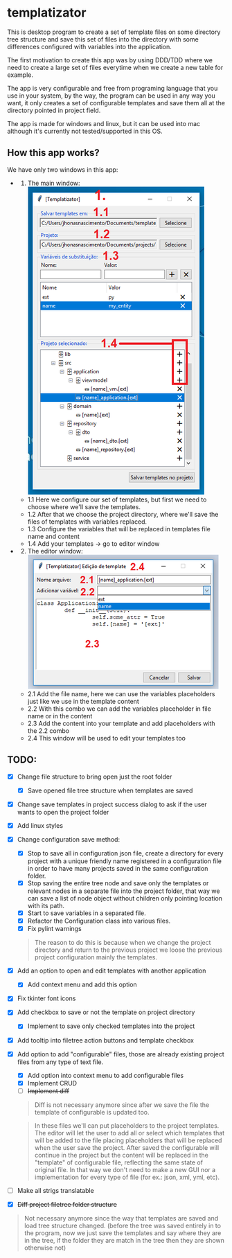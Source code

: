 # templatizator
This is desktop program to create a set of template files on some directory tree structure and save this set of files into the directory with some differences configured with variables into the application.  

The first motivation to create this app was by using DDD/TDD where we need to create a large set of files everytime when we create a new table for example.  

The app is very configurable and free from programing language that you use in your system, by the way, the program can be used in any way you want, it only creates a set of configurable templates and save them all at the directory pointed in project field.  

The app is made for windows and linux, but it can be used into mac although it's currently not tested/supported in this OS.

## How this app works?
We have only two windows in this app:
- 1. The main window:  
  ![Main window picture](https://github.com/jhonasn/templatizator/raw/master/doc/img/templatizator-window.png "Main window")
  - 1.1 Here we configure our set of templates, but first we need to choose where we'll save the templates.
  - 1.2 After that we choose the project directory, where we'll save the files of templates with variables replaced.
  - 1.3 Configure the variables that will be replaced in templates file name and content
  - 1.4 Add your templates -> go to editor window

- 2. The editor window:  
  ![Editor window picture](https://github.com/jhonasn/templatizator/raw/master/doc/img/templatizator-editor.png "Main window")
  - 2.1 Add the file name, here we can use the variables placeholders just like we use in the template content
  - 2.2 With this combo we can add the variables placeholder in file name or in the content
  - 2.3 Add the content into your template and add placeholders with the 2.2 combo
  - 2.4 This window will be used to edit your templates too

## TODO:
- [x] Change file structure to bring open just the root folder
  - [x] Save opened file tree structure when templates are saved
- [x] Change save templates in project success dialog to ask if the user wants to open the project folder
- [x] Add linux styles
- [x] Change configuration save method:  
  - [x] Stop to save all in configuration json file, create a directory for every project with a unique friendly name registered in a configuration file in order to have many projects saved in the same configuration folder.  
  - [x] Stop saving the entire tree node and save only the templates or relevant nodes in a separate file into the project folder, that way we can save a list of node object without children only pointing location with its path.  
  - [x] Start to save variables in a separated file.  
  - [x] Refactor the Configuration class into various files.
  - [x] Fix pylint warnings
  > The reason to do this is because when we change the project directory and return to the previous project we loose the previous project configuration mainly the templates.
- [x] Add an option to open and edit templates with another application
    - [x] Add context menu and add this option
- [x] Fix tkinter font icons
- [x] Add checkbox to save or not the template on project directory
    - [x] Implement to save only checked templates into the project
- [x] Add tooltip into filetree action buttons and template checkbox
- [x] Add option to add "configurable" files, those are already existing project files from any type of text file.
    - [x] Add option into context menu to add configurable files
    - [x] Implement CRUD
    - [ ] ~~Implement diff~~
    > Diff is not necessary anymore since after we save the file the template of configurable is updated too.

    > In these files we'll can put placeholders to the project templates. The editor will let the user to add all or select which templates that will be added to the file placing placeholders that will be replaced when the user save the project. After saved the configurable will continue in the project but the content will be replaced in the "template" of configurable file, reflecting the same state of original file.
  > In that way we don't need to make a new GUI nor a implementation for every type of file (for ex.: json, xml, yml, etc).
- [ ] Make all strigs translatable
- [x] ~~Diff project filetree folder structure~~
> Not necessary anymore since the way that templates are saved and load tree structure changed. (before the tree was saved entirely in to the program, now we just save the templates and say where they are in the tree, if the folder they are match in the tree then they are shown otherwise not)
